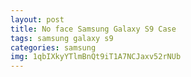 ```yaml
---
layout: post
title: No face Samsung Galaxy S9 Case
tags: samsung galaxy s9
categories: samsung
img: 1qbIXkyYTlmBnQt9iT1A7NCJaxv52rNUb
---
```

